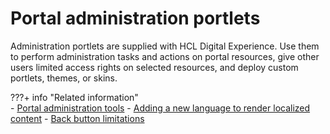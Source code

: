 # Portal administration portlets

Administration portlets are supplied with HCL Digital Experience. Use them to perform administration tasks and actions on portal resources, give other users limited access rights on selected resources, and deploy custom portlets, themes, or skins.

???+ info "Related information"  
    -   [Portal administration tools](../../portal_admin_tools/index.md)
    -   [Adding a new language to render localized content](../../portal_admin_tools/language_support/supporting_new_language/add_newlanguage.md)
    -   [Back button limitations](../../../../deploy_dx/manage/troubleshooting/browser_behavior_scenarios/backbut_limit.md)

